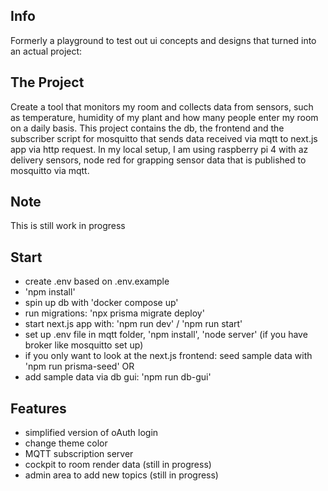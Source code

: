 ## Info
Formerly a playground to test out ui concepts and designs that turned into an actual project:

## The Project
Create a tool that monitors my room and collects data from sensors, such as temperature, humidity of my plant and how many people enter my room on a daily basis.
This project contains the db, the frontend and the subscriber script for mosquitto that sends data received via mqtt to next.js app via http request. 
In my local setup, I am using raspberry pi 4 with az delivery sensors, node red for grapping sensor data that is published to mosquitto via mqtt. 

## Note
This is still work in progress

## Start
- create .env based on .env.example
- 'npm install'
- spin up db with 'docker compose up'
- run migrations: 'npx prisma migrate deploy'
- start next.js app with: 'npm run dev' / 'npm run start'
- set up .env file in mqtt folder, 'npm install', 'node server' (if you have broker like mosquitto set up)
- if you only want to look at the next.js frontend: seed sample data with 'npm run prisma-seed' OR
- add sample data via db gui: 'npm run db-gui'

## Features
- simplified version of oAuth login
- change theme color
- MQTT subscription server
- cockpit to room render data (still in progress)
- admin area to add new topics (still in progress)
